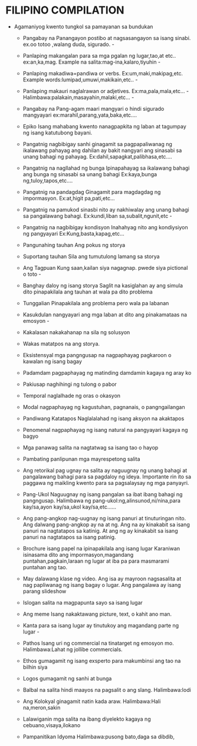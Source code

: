 # FILIPINO COMPILATION
- Agamaniyog
	kwento tungkol sa pamayanan sa bundukan 
	
	- Pangabay na Panangayon
	postibo at nagsasangayon sa isang sinabi. 
	ex.oo totoo ,walang duda, sigurado. -
	
	- Panlaping makangalan
	para sa mga pgalan ng lugar,tao,at etc.. ex:an,ka,mag. Example na salita:mag-ina,kalaro,tiyuhin - 
	
	- Panlaping makadiwa=pandiwa or verbs. 
	Ex:um,maki,makipag,etc. Example words:lumipad,umuwi,makikain,etc.. - 
	
	- Panlaping makauri
	naglalrawan or adjetives.
	Ex:ma,pala,mala,etc... - Halimbawa:palakain,masayahin,malaki,etc... -
	
	- Pangabay na Pang-agam
	maari mangyari o hindi sigurado mangyayari 
	ex:marahil,parang,yata,baka,etc.... 
	
	- Epiko
	Isang mahabang kwento nanagpapkita ng laban at tagumpay ng isang katutubong bayani. 

	- Pangatnig nagbibigay sanhi
	ginagamit sa pagpapaliwanag ng ikalawang pahayag ang dahilan ay bakit nangyari ang sinasabi sa unang bahagi ng pahayag. Ex:dahil,sapagkat,palibhasa,etc.... 
	
	- Pangatnig na nagllahad ng bunga
	Ipinapahayag sa ikalawang bahagi ang bunga ng sinasabi sa unang bahagi
	Ex:kaya,bunga ng,tuloy,tapos,etc.... 
	
	- Pangatnig na pandagdag 
	Ginagamit para magdagdag ng impormasyon. 
	Ex:at,higit pa,pati,etc... 
	
	- Pangatnig na pamukod 
	sinasbi nito ay nakhiwalay ang unang bahagi sa pangalawang bahagi. 
	Ex:kundi,liban sa,subalit,ngunit,etc - 
	
	- Pangatnig na nagbibigay kondisyon
	Inahahyag nito ang kondiysiyon ng pangyayari
	Ex:Kung,basta,kapag,etc... 
	
	- Pangunahing tauhan 
	Ang pokus ng storya 
	
	- Suportang tauhan 
	Sila ang tumutulong lamang sa storya 
	
	- Ang Tagpuan
	Kung saan,kailan siya nagagnap. 
	pwede siya pictional o toto - 
	
	- Banghay 
	daloy ng isang storya 
	Saglit na kasiglahan ay ang simula dito pinapakilala ang tauhan at wala pa dito problema 
	
	- Tunggalian 
	Pinapakilala ang problema pero wala pa labanan 
	
	- Kasukdulan 
	nangyayari ang mga laban at dito ang pinakamataas na emosyon -
	
	- Kakalasan 
	nakakahanap na sila ng solusyon 
	
	- Wakas 
	matatpos na ang storya. 
	
	- Eksistensyal 
	mga pangngusap na nagpaphayag pagkaroon o kawalan ng isang bagay 
	
	- Padamdam 
	pagpaphayag ng matinding damdamin kagaya ng aray ko 
	
	- Pakiusap 
	naghihingi ng tulong o pabor 
	
	- Temporal 
	naglalhade ng oras o okasyon 
	
	- Modal 
	nagpaphayag ng kagustuhan, pagnanais, o pangngailangan 
	
	- Pandiwang Katatapos 
	Naglalalahad ng isang aksyon na akaktapos 
	
	- Penomenal 
	nagpaphayag ng isang natural na pangyayari 
	kagaya ng bagyo 
	
	- Mga panawag 
	salita na nagtatwag sa isang tao o hayop 
	
	- Pambating panlipunan 
	mga mayrespetong salita  
	
	- Ang retorikal 
	pag ugnay na salita ay naguugnay ng unang bahagi at pangalawang bahagi para sa pagdaloy ng ideya. 
	Importante rin ito sa paggawa ng maikling kwento para sa pagsalaysay ng mga panyayri. 
	
	- Pang-Ukol 
	Naguugnay ng isang pangalan sa ibat ibang bahagi ng pangngusap. 
	Halimbawa ng pang-ukol:ng,alinsunod,ni/nina,para kay/sa,ayon kay/sa,ukol kay/sa,etc...... 
	
	- Ang pang-angkop 
	nag-uugnay ng isang panuri at tinuturingan nito. 
	Ang dalwang pang-angkop ay na at ng. 
	Ang na ay kinakabit sa isang panuri na nagtatapos sa katinig. 
	At ang ng ay kinakabit sa isang panuri na nagtatapos sa isang patinig. 
	
	- Brochure 
	isang papel na ipinapakilala ang isang lugar
	Karaniwan isinasama dito ang impormasyon,magandang puntahan,pagkain,laraan ng lugar at iba pa para masmarami puntahan ang tao. 
	
	- May dalawang klase ng video. 
	Ang isa ay mayroon nagsasalita at nag papliwanag ng isang bagay o lugar. 
	Ang pangalawa ay isang parang slideshow 
	
	- Islogan 
	salita na magpapunta sayo sa isang lugar 
	
	- Ang meme 
	Isang nakaktawang picture, text, o kahit ano man. 
	
	- Kanta 
	para sa isang lugar ay tinutukoy ang magandang parte ng lugar - 
	
	- Pathos 
	Isang uri ng commercial na tinatarget ng emosyon mo. 
	Halimbawa:Lahat ng jollibe commercials. 
	
	- Ethos 
	gumagamit ng isang exsperto para makumbinsi ang tao na bilhin siya 
	
	- Logos 
	gumagamit ng sanhi at bunga 
	
	- Balbal na salita 
	hindi maayos na pagsalit o ang slang.
	Halimbawa:lodi 
	
	- Ang Kolokyal 
	ginagamit natin kada araw. 
	Halimbawa:Hali na,meron,sakin 
	
	- Lalawiganin 
	mga salita na ibang diyelekto 
	kagaya ng cebuano,visaya,ilokano 
	
	- Pampanitikan 
	Idyoma
	Halimbawa:pusong bato,daga sa dibdib,
